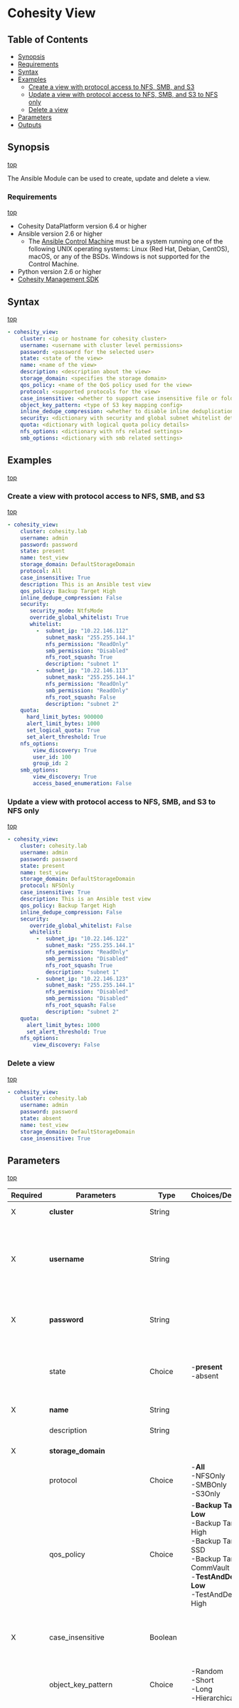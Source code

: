 # Cohesity View

## Table of Contents
- [Synopsis](#synopsis)
- [Requirements](#requirements)
- [Syntax](#syntax)
- [Examples](#examples)
  - [Create a view with protocol access to NFS, SMB, and S3](#Create-a-view-with-protocol-access-to-NFS,-SMB,-and-S3)
  - [Update a view with protocol access to NFS, SMB, and S3 to NFS only](#Update-a-view-with-protocol-access-to-NFS,-SMB,-and-S3-to-NFS-only)
  - [Delete a view](#Delete-a-view)
- [Parameters](#parameters)
- [Outputs](#outputs)

## Synopsis
[top](#cohesity-view)

The Ansible Module can be used to create, update and delete a view.

### Requirements
[top](#cohesity-view)

* Cohesity DataPlatform version 6.4 or higher
* Ansible version 2.6 or higher
  * The [Ansible Control Machine](https://docs.ansible.com/ansible/latest/installation_guide/intro_installation.html#control-machine-requirements) must be a system running one of the following UNIX operating systems: Linux (Red Hat, Debian, CentOS), macOS, or any of the BSDs. Windows is not supported for the Control Machine.
* Python version 2.6 or higher
* [Cohesity Management SDK](https://developer.cohesity.com/apidocs-641.html#/python/getting-started)

## Syntax
[top](#cohesity-view)

```yaml
- cohesity_view:
    cluster: <ip or hostname for cohesity cluster>
    username: <username with cluster level permissions>
    password: <password for the selected user>
    state: <state of the view>
    name: <name of the view>
    description: <description about the view>
    storage_domain: <specifies the storage domain>
    qos_policy: <name of the QoS policy used for the view>
    protocol: <supported protocols for the view>
    case_insensitive: <whether to support case insensitive file or folder names>
    object_key_pattern: <type of S3 key mapping config>
    inline_dedupe_compression: <whether to disable inline deduplication and compression or inherit from the storage domain>
    security: <dictionary with security and global subnet whitelist details>
    quota: <dictionary with logical quota policy details>
    nfs_options: <dictionary with nfs related settings>
    smb_options: <dictionary with smb related settings>
```

## Examples
[top](#cohesity-view)

### Create a view with protocol access to NFS, SMB, and S3
[top](#cohesity-view)

```yaml
- cohesity_view:
    cluster: cohesity.lab
    username: admin
    password: password
    state: present
    name: test_view
    storage_domain: DefaultStorageDomain
    protocol: All
    case_insensitive: True
    description: This is an Ansible test view
    qos_policy: Backup Target High
    inline_dedupe_compression: False
    security:
       security_mode: NtfsMode
       override_global_whitelist: True
       whitelist:
         -  subnet_ip: "10.22.146.112"
            subnet_mask: "255.255.144.1"
            nfs_permission: "ReadOnly"
            smb_permission: "Disabled"
            nfs_root_squash: True
            description: "subnet 1"          
         -  subnet_ip: "10.22.146.113"
            subnet_mask: "255.255.144.1"
            nfs_permission: "ReadOnly"
            smb_permission: "ReadOnly"
            nfs_root_squash: False
            description: "subnet 2"
    quota:
      hard_limit_bytes: 900000
      alert_limit_bytes: 1000
      set_logical_quota: True
      set_alert_threshold: True
    nfs_options:
        view_discovery: True
        user_id: 100
        group_id: 2
    smb_options:
        view_discovery: True
        access_based_enumeration: False
```

### Update a view with protocol access to NFS, SMB, and S3 to NFS only
[top](#cohesity-view)

```yaml
- cohesity_view:
    cluster: cohesity.lab
    username: admin
    password: password
    state: present
    name: test_view
    storage_domain: DefaultStorageDomain
    protocol: NFSOnly
    case_insensitive: True
    description: This is an Ansible test view
    qos_policy: Backup Target High
    inline_dedupe_compression: False
    security:
       override_global_whitelist: False
       whitelist:
         -  subnet_ip: "10.22.146.122"
            subnet_mask: "255.255.144.1"
            nfs_permission: "ReadOnly"
            smb_permission: "Disabled"
            nfs_root_squash: True
            description: "subnet 1"          
         -  subnet_ip: "10.22.146.123"
            subnet_mask: "255.255.144.1"
            nfs_permission: "Disabled"
            smb_permission: "Disabled"
            nfs_root_squash: False
            description: "subnet 2"
    quota:
      alert_limit_bytes: 1000
      set_alert_threshold: True
    nfs_options:
        view_discovery: False

```

### Delete a view
[top](#cohesity-view)

```yaml
- cohesity_view:
    cluster: cohesity.lab
    username: admin
    password: password
    state: absent
    name: test_view
    storage_domain: DefaultStorageDomain
    case_insensitive: True
```

## Parameters
[top](#cohesity-view)

| Required | Parameters | Type | Choices/Defaults | Comments |
| --- | --- | --- | --- | --- |
| X | **cluster** | String | | IP or FQDN for the Cohesity cluster |
| X | **username** | String | | Username with which Ansible will connect to the Cohesity cluster (username used to login to cluster from UI). Domain-specific credentials can be configured as<br>- username@domain |
| X | **password** | String | | Password belonging to the selected username (password used to login to cluster from UI).  This parameter is not logged. |
|   | state | Choice | -**present**<br>-absent | Determines the state of the view. If the state is **present** the view is created and if the view already exists then the view is updated. If the state is **absent** the view is deleted |
| X | **name** | String | | Specifies the name of the view. |
|   | description | String | | Specifies a description about the view.|
| X | **storage_domain** |  |  | Specifies the storage domain.|
|   | protocol | Choice | -**All**<br>-NFSOnly<br>-SMBOnly<br>-S3Only | Specifies the supported protocols for the view. |
|   | qos_policy| Choice | -**Backup Target Low**<br>-Backup Target High<br>-Backup Target SSD<br>-Backup Target CommVault<br>-**TestAndDev Low**<br>-TestAndDev High| Specifies the name of the QoS policy used for the view|
| X | case_insensitive | Boolean | | Specifies whether to support case insensitive files or folder names. This parameter can only be set during view creation and cannot be changed later|
|  | object_key_pattern | Choice | -Random<br>-Short<br>-Long<br>-Hierarchical | Specifies the type of S3 key mapping configuration. Applicable and required only when protocol is **S3Only** |
|  | inline_dedupe_compression | Boolean | False | If **false**, the inline deduplication and compression settings inherited from the storage domain applies to this view. If **true**, both inline deduplication and compression are disabled for this view. This can only be set to **true** if inline deduplication is set for the storage domain.|
|   | security | Dictionary | | A dictionary with **security_mode**, **override_global_whitelist**, **whitelist** keys. The keys are described below |
|   | security_mode | Choice | -**NativeMode**<br>-UnifiedMode<br>-NtfsMode | Specifies the security mode used for this view. Applicable only when protocol is **All** . This is a key in **security** parameter|
|   | override_global_whitelist | Boolean | | When this parameter is set (True or False), an array of subnet whitelist is expected. When set to **True** view level client subnet whitelist overrides cluster and global settings. When set to **False** view level client subnet whitelist extends cluster and global settings. This is a key in **security** parameter| 
|   | whitelist | Array | | Specifies a list of dictionaries with subnet details. This is a key in **security** parameter. The dictionary has **subnet_ip**, **subnet_mask**, **nfs_permission**, **smb_permission**, **nfs_root_squash**, **description** keys. The keys are described below |
|   | subnet_ip | String | | Specifies either an IPv6 address or an IPv4 address. **Required** when whitelist is set. This is a key in the **whitelist** element |
|   | subnet_mask | String | | Specifies the netmask using an IP4 address. The netmask can only be set using netmaskIp4 if the IP address is an IPv4 address. **Required** when whitelist is set.  This is a key in the **whitelist** element |
|   | nfs_permission | Choice | -**ReadWrite**<br>-ReadOnly<br>-Disabled |  Indicates protocol access level. This is a key in the **whitelist** element|
|   | smb_permission | Choice | -**ReadWrite**<br>-ReadOnly<br>-Disabled |  Indicates protocol access level. This is a key in the **whitelist** element |
|   | nfs_root_squash | Boolean | False | Specifies whether clients from this subnet can mount as root on NFS. This is a key in the **whitelist** element |
|   | description | String | | Description of the subnet. This is a key in the **whitelist** element |
|   | quota | Dictionary | | Specifies the logical quota policy on the view. The dictionary has **set_logical_quota**, **set_alert_threshold**, **hard_limit_bytes**, **alert_limit_bytes** keys. The keys are described below. |
|   | set_logical_quota | Boolean | False | Specifies whether to set quota limit for the view. This is a key in **quota** parameter. |
|   | set_alert_threshold | Boolean | False | Specifies whether to set quota limit on when an alert should be triggered. This is a key in **quota** parameter. |
|   | hard_limit_bytes | Integer | 20 GiB | Specifies the quota limit in bytes allowed for this view. This is applied only when **set_logical_quota** is set to **True**. This is a key in **quota** parameter |
|   | alert_limit_bytes | Integer | 18 GiB | Specifies the quota limit in bytes when an alert should be triggerd. This is applied only when **set_alert_threshold** is set to **True**. This is a key in **quota** parameter|
|   | nfs_options | Dictionary | | Specifies NFS related settings. It expects **view_discovery**, **user_id**, **group_id** keys. The keys are described below.|
|   | view_discovery | Boolean | True | If set, it enables discovery of view for NFS. This is a key in **nfs_options** parameter|
|   | user_id | Integer | 0 | Unix UID for the root of the file system. This is a key in **nfs_options** parameter |
|   | group_id | Integer | 0 | Unix GID for the root of the file system. This is a key in **nfs_options** parameter |
|   | smb_options | Dictionary | | Specifies NFS related settings. It expects **view_discovery**, **access_based_enumeration** keys. The keys are described below.|
|   | view_discovery | Boolean | True | If set, it enables discovery of view for SMB. This is a key in **smb_options** parameter.|
|   | access_based_enumeration | Boolean | False | Specifies if access-based enumeration should be enabled. If **true**, only files and folders that the user has permissions to access are visible on the SMB share for that user. This is a key in **smb_options** parameter.|

## Outputs
[top](#cohesity-view)

- Returns view id and name
